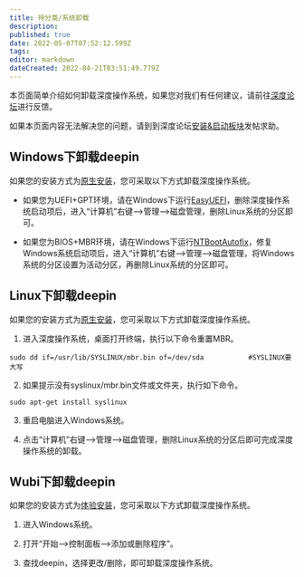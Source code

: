 ```yaml
---
title: 待分类/系统卸载
description: 
published: true
date: 2022-05-07T07:52:12.599Z
tags: 
editor: markdown
dateCreated: 2022-04-21T03:51:49.779Z
---
```


本页面简单介绍如何卸载深度操作系统，如果您对我们有任何建议，请前往[深度论坛](bbs.deepin.org)进行反馈。

如果本页面内容无法解决您的问题，请到到深度论坛[安装&启动板块](http://bbs.deepin.org/forum.php?mod=forumdisplay&fid=25)发帖求助。


## Windows下卸载deepin


如果您的安装方式为[原生安装](原生安装)，您可采取以下方式卸载深度操作系统。

* 如果您为UEFI+GPT环境，请在Windows下运行[EasyUEFI](http://www.easyuefi.com/index-cn.html)，删除深度操作系统启动项后，进入“计算机”右键–>管理–>磁盘管理，删除Linux系统的分区即可。

* 如果您为BIOS+MBR环境，请在Windows下运行[NTBootAutofix](http://pan.baidu.com/s/1c0T9tOO)，修复Windows系统启动项后，进入“计算机”右键–>管理–>磁盘管理，将Windows系统的分区设置为活动分区，再删除Linux系统的分区即可。




## Linux下卸载deepin


如果您的安装方式为[原生安装](原生安装)，您可采取以下方式卸载深度操作系统。

1. 进入深度操作系统，桌面打开终端，执行以下命令重置MBR。

 `sudo dd if=/usr/lib/SYSLINUX/mbr.bin of=/dev/sda           #SYSLINUX要大写`

2. 如果提示没有syslinux/mbr.bin文件或文件夹，执行如下命令。


 `sudo apt-get install syslinux`

3. 重启电脑进入Windows系统。

4. 点击“计算机”右键–>管理–>磁盘管理，删除Linux系统的分区后即可完成深度操作系统的卸载。



## Wubi下卸载deepin

如果您的安装方式为[体验安装](体验安装)，您可采取以下方式卸载深度操作系统。


1. 进入Windows系统。

2. 打开“开始–>控制面板–>添加或删除程序”。

3. 查找deepin，选择更改/删除，即可卸载深度操作系统。